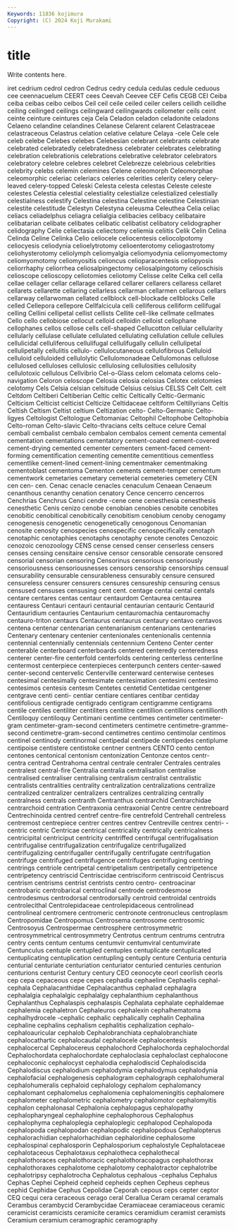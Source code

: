 ```yaml
---
Keywords: 11836 kojimura
Copyright: (C) 2024 Koji Murakami
---
```


# title

Write contents here.



iret cedrium cedrol cedron Cedrus cedry cedula cedulas cedule
ceduous cee ceennacuelum CEERT cees Ceevah Ceevee CEF Cefis CEGB
CEI Ceiba ceiba ceibas ceibo ceibos Ceil ceil ceile ceiled
ceiler ceilers ceilidh ceilidhe ceiling ceilinged ceilings ceilingward ceilingwards ceilometer
ceils ceint ceinte ceinture ceintures ceja Cela Celadon celadon celadonite
celadons Celaeno celandine celandines Celanese Celarent celarent Celastraceae celastraceous Celastrus
celation celative celature Celaya -cele Cele cele celeb celebe Celebes
celebes Celebesian celebrant celebrants celebrate celebrated celebratedly celebratedness celebrater celebrates
celebrating celebration celebrationis celebrations celebrative celebrator celebrators celebratory celebre celebres
celebret Celebrezze celebrious celebrities celebrity celebs celemin celemines Celene celeomorph
Celeomorphae celeomorphic celeriac celeriacs celeries celerities celerity celery celery-leaved celery-topped
Celeski Celesta celesta celestas Celeste celeste celestes Celestia celestial celestiality
celestialize celestialized celestially celestialness celestify Celestina celestina Celestine celestine Celestinian
celestite celestitude Celestyn Celestyna celeusma Celeuthea Celia celiac celiacs celiadelphus
celiagra celialgia celibacies celibacy celibataire celibatarian celibate celibates celibatic celibatist
celibatory celidographer celidography Celie celiectasia celiectomy celiemia celiitis Celik Celin
Celina Celinda Celine Celinka Celio celiocele celiocentesis celiocolpotomy celiocyesis celiodynia
celioelytrotomy celioenterotomy celiogastrotomy celiohysterotomy celiolymph celiomyalgia celiomyodynia celiomyomectomy celiomyomotomy celiomyositis
celioncus celioparacentesis celiopyosis celiorrhaphy celiorrhea celiosalpingectomy celiosalpingotomy celioschisis celioscope celioscopy
celiotomies celiotomy Celisse celite Celka cell cella cellae cellager cellar
cellarage cellared cellarer cellarers cellaress cellaret cellarets cellarette cellaring cellarless
cellarman cellarmen cellarous cellars cellarway cellarwoman cellated cellblock cell-blockade cellblocks
Celle celled Cellepora cellepore Cellfalcicula celli celliferous celliform cellifugal celling
Cellini cellipetal cellist cellists Cellite cell-like cellmate cellmates Cello cello
cellobiose cellocut celloid celloidin celloist cellophane cellophanes cellos cellose cells
cell-shaped Cellucotton cellular cellularity cellularly cellulase cellulate cellulated cellulating cellulation
cellule cellules cellulicidal celluliferous cellulifugal cellulifugally cellulin cellulipetal cellulipetally cellulitis
cellulo- cellulocutaneous cellulofibrous Celluloid celluloid celluloided cellulolytic Cellulomonadeae Cellulomonas cellulose
cellulosed celluloses cellulosic cellulosing cellulosities cellulosity cellulotoxic cellulous Cellvibrio Cel-o-Glass
celom celomata celoms celo-navigation Celoron celoscope Celosia celosia celosias Celotex
celotomies celotomy Cels Celsia celsian celsitude Celsius celsius CELSS Celt
Celt. celt Celtdom Celtiberi Celtiberian Celtic celtic Celtically Celtic-Germanic Celticism
Celticist celticist Celticize Celtidaceae celtiform Celtillyrians Celtis Celtish Celtism Celtist
celtium Celtization celto- Celto-Germanic Celto-ligyes Celtologist Celtologue Celtomaniac Celtophil Celtophobe
Celtophobia Celto-roman Celto-slavic Celto-thracians celts celtuce celure Cemal cembali cembalist
cembalo cembalon cembalos cement cementa cemental cementation cementations cementatory cement-coated
cement-covered cement-drying cemented cementer cementers cement-faced cement-forming cementification cementing cementite
cementitious cementless cementlike cement-lined cement-lining cementmaker cementmaking cementoblast cementoma Cementon
cements cement-temper cementum cementwork cemetaries cemetary cemeterial cemeteries cemetery CEN
cen cen- cen. Cenac cenacle cenacles cenaculum Cenaean Cenaeum cenanthous
cenanthy cenation cenatory Cence cencerro cencerros Cenchrias Cenchrus Cenci cendre
-cene cene cenesthesia cenesthesis cenesthetic Cenis cenizo cenobe cenobian cenobies
cenobite cenobites cenobitic cenobitical cenobitically cenobitism cenobium cenoby cenogamy cenogenesis
cenogenetic cenogenetically cenogonous Cenomanian cenosite cenosity cenospecies cenospecific cenospecifically cenotaph
cenotaphic cenotaphies cenotaphs cenotaphy cenote cenotes Cenozoic cenozoic cenozoology CENS
cense censed censer censerless censers censes censing censitaire censive censor
censorable censorate censored censorial censorian censoring Censorinus censorious censoriously censoriousness
censoriousnesses censors censorship censorships censual censurability censurable censurableness censurably censure
censured censureless censurer censurers censures censureship censuring census censused censuses
censusing cent cent. centage centai cental centals centare centares centas
centaur centaurdom Centaurea centaurea centauress Centauri centauri centaurial centaurian centauric
Centaurid Centauridium centauries Centaurium centauromachia centauromachy centauro-triton centaurs Centaurus centaurus
centaury centavo centavos centena centenar centenarian centenarianism centenarians centenaries Centenary
centenary centenier centenionales centenionalis centennia centennial centennially centennials centennium Centeno
Center center centerable centerboard centerboards centered centeredly centeredness centerer center-fire
centerfold centerfolds centering centerless centerline centermost centerpiece centerpieces centerpunch centers
center-sawed center-second centervelic Centerville centerward centerwise centeses centesimal centesimally centesimate
centesimation centesimi centesimo centesimos centesis centesm Centetes centetid Centetidae centgener
centgrave centi centi- centiar centiare centiares centibar centiday centifolious centigrade
centigrado centigram centigramme centigrams centile centiles centiliter centiliters centilitre centillion
centillions centillionth Centiloquy centiloquy Centimani centime centimes centimeter centimeter-gram centimeter-gram-second
centimeters centimetre centimetre-gramme-second centimetre-gram-second centimetres centimo centimolar centimos centinel centinody
centinormal centipedal centipede centipedes centiplume centipoise centistere centistoke centner centners
CENTO cento centon centones centonical centonism centonization Centonze centos centr-
centra centrad Centrahoma central centrale centraler Centrales centrales centralest central-fire
Centralia centralia centralisation centralise centralised centraliser centralising centralism centralist centralistic
centralists centralities centrality centralization centralizations centralize centralized centralizer centralizers centralizes
centralizing centrally centralness centrals centranth Centranthus centrarchid Centrarchidae centrarchoid centration
Centraxonia centraxonial Centre centre centreboard Centrechinoida centred centref centre-fire centrefold
Centrehall centreless centremost centrepiece centrer centres centrev Centreville centrex centri-
-centric centric Centricae centrical centricality centrically centricalness centricipital centriciput centricity
centriffed centrifugal centrifugalisation centrifugalise centrifugalization centrifugalize centrifugalized centrifugalizing centrifugaller centrifugally
centrifugate centrifugation centrifuge centrifuged centrifugence centrifuges centrifuging centring centrings centriole
centripetal centripetalism centripetally centripetence centripetency centriscid Centriscidae centrisciform centriscoid Centriscus
centrism centrisms centrist centrists centro centro- centroacinar centrobaric centrobarical centroclinal
centrode centrodesmose centrodesmus centrodorsal centrodorsally centroid centroidal centroids centrolecithal Centrolepidaceae
centrolepidaceous centrolinead centrolineal centromere centromeric centronote centronucleus centroplasm Centropomidae Centropomus
Centrosema centrosome centrosomic Centrosoyus Centrospermae centrosphere centrosymmetric centrosymmetrical centrosymmetry Centrotus
centrum centrums centrutra centry cents centum centums centumvir centumviral centumvirate
Centunculus centuple centupled centuples centuplicate centuplicated centuplicating centuplication centupling centuply
centure Centuria centuria centurial centuriate centuriation centuriator centuried centuries centurion
centurions centurist Century century CEO ceonocyte ceorl ceorlish ceorls cep
cepa cepaceous cepe cepes cephadia cephaeline Cephaelis cephal- cephala Cephalacanthidae
Cephalacanthus cephalad cephalagra cephalalgia cephalalgic cephalalgy cephalanthium cephalanthous Cephalanthus Cephalaspis
cephalaspis Cephalata cephalate cephaldemae cephalemia cephaletron Cephaleuros cephalexin cephalhematoma cephalhydrocele
-cephalic cephalic cephalically cephalin Cephalina cephaline cephalins cephalism cephalitis cephalization
cephalo- cephaloauricular cephalob Cephalobranchiata cephalobranchiate cephalocathartic cephalocaudal cephalocele cephalocentesis cephalocercal
Cephalocereus cephalochord Cephalochorda cephalochordal Cephalochordata cephalochordate cephaloclasia cephaloclast cephalocone cephaloconic
cephalocyst cephalodia cephalodiscid Cephalodiscida Cephalodiscus cephalodium cephalodymia cephalodymus cephalodynia cephalofacial
cephalogenesis cephalogram cephalograph cephalohumeral cephalohumeralis cephaloid cephalology cephalom cephalomancy cephalomant
cephalomelus cephalomenia cephalomeningitis cephalomere cephalometer cephalometric cephalometry cephalomotor cephalomyitis cephalon
cephalonasal Cephalonia cephalopagus cephalopathy cephalopharyngeal cephalophine cephalophorous Cephalophus cephalophyma cephaloplegia
cephaloplegic cephalopod Cephalopoda cephalopoda cephalopodan cephalopodic cephalopodous Cephalopterus cephalorachidian cephalorhachidian
cephaloridine cephalosome cephalospinal cephalosporin Cephalosporium cephalostyle Cephalotaceae cephalotaceous Cephalotaxus cephalotheca
cephalothecal cephalothoraces cephalothoracic cephalothoracopagus cephalothorax cephalothoraxes cephalotome cephalotomy cephalotractor cephalotribe
cephalotripsy cephalotrocha Cephalotus cephalous -cephalus Cephalus Cephas Cephei Cepheid cepheid
cepheids cephen Cepheus cepheus cephid Cephidae Cephus Cepolidae Ceporah cepous
ceps cepter ceptor CEQ cequi cera ceraceous cerago ceral Cerallua
Ceram ceramal ceramals Cerambus cerambycid Cerambycidae Ceramiaceae ceramiaceous ceramic ceramicist
ceramicists ceramicite ceramics ceramidium ceramist ceramists Ceramium ceramium ceramographic ceramography

